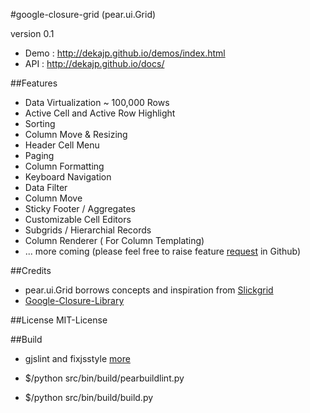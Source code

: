 #google-closure-grid (pear.ui.Grid)

version 0.1

* Demo : http://dekajp.github.io/demos/index.html
* API  : http://dekajp.github.io/docs/ 

##Features

* Data Virtualization ~ 100,000 Rows
* Active Cell and Active Row Highlight
* Sorting
* Column Move & Resizing
* Header Cell Menu
* Paging
* Column Formatting
* Keyboard Navigation
* Data Filter
* Column Move
* Sticky Footer / Aggregates
* Customizable Cell Editors
* Subgrids / Hierarchial Records
* Column Renderer ( For Column Templating)
* ... more coming (please feel free to raise feature [request](https://github.com/dekajp/google-closure-grid/issues) in Github)

##Credits 
* pear.ui.Grid borrows concepts and inspiration from [Slickgrid](https://github.com/mleibman/SlickGrid)
* [Google-Closure-Library](https://code.google.com/p/closure-library/)

##License
MIT-License


##Build
* gjslint and fixjsstyle [more](https://developers.google.com/closure/utilities/docs/linter_howto)

* $/python src/bin/build/pearbuildlint.py
* $/python src/bin/build/build.py

